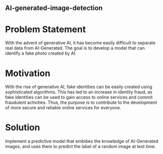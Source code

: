 ## AI-generated-image-detection
# Problem Statement
With the advent of generative AI, it has become easily difficult to separate real data from AI-Generated.
The goal is to develop a model that can identify a fake photo created by AI.

# Motivation
With the rise of generative AI, fake identities can be easily created using sophisticated algorithms. This has led to an increase in identity fraud, as fake identities can be used to gain access to online services and commit fraudulent activities. Thus, the purpose is to contribute to the development of more secure and reliable online services for everyone.

# Solution
Implement a predictive model that embibes the knowledge of AI-Generated images, and uses them to predict the label of a random image at test time.
